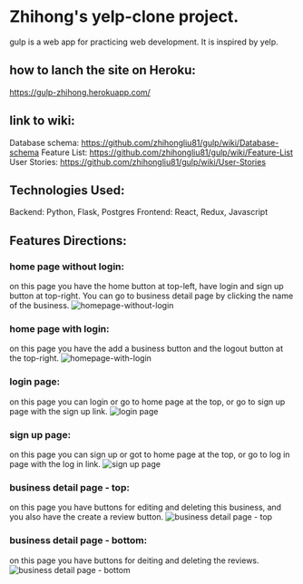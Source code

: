 # Zhihong's yelp-clone project.

gulp is a web app for practicing web development. It is inspired by yelp.

## how to lanch the site on Heroku:

https://gulp-zhihong.herokuapp.com/

## link to wiki:
Database schema: https://github.com/zhihongliu81/gulp/wiki/Database-schema
Feature List: https://github.com/zhihongliu81/gulp/wiki/Feature-List
User Stories: https://github.com/zhihongliu81/gulp/wiki/User-Stories

## Technologies Used:
Backend: Python, Flask, Postgres
Frontend: React, Redux, Javascript

## Features Directions:
### home page without login:
on this page you have the home button at top-left, have login and sign up button at top-right. You can go to business detail page by clicking the name of the business.
![homepage-without-login](https://user-images.githubusercontent.com/102339574/189022051-aeac5d31-5cc6-4962-a322-fa077444531f.png)

### home page with login:
on this page you have the add a business button and the logout button at the top-right.
![homepage-with-login](https://user-images.githubusercontent.com/102339574/189022494-32271c8e-378a-4c4c-9fb1-dc9acb86ff9a.png)

### login page:
on this page you can login or go to home page at the top, or go to sign up page with the sign up link.
![login page](https://user-images.githubusercontent.com/102339574/189022662-0a3a60b5-6a44-49bc-a201-ab61070d6e33.png)

### sign up page:
on this page you can sign up or got to home page at the top, or go to log in page with the log in link.
![sign up page](https://user-images.githubusercontent.com/102339574/189022785-b7968469-7fe8-452a-9066-8323668fc0f0.png)

### business detail page - top:
on this page you have buttons for editing and deleting this business, and you also have the create a review button.
![business detail page - top](https://user-images.githubusercontent.com/102339574/189023039-5e07e97e-3f4f-4e2e-a310-27301a9b6f71.png)

### business detail page - bottom:
on this page you have buttons for deiting and deleting the reviews.
![business detail page - bottom](https://user-images.githubusercontent.com/102339574/189023169-065d2a64-1d87-46f8-bc3b-07b9ca91644a.png)








